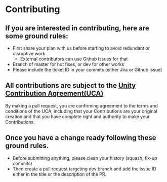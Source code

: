 # Contributing

## If you are interested in contributing, here are some ground rules:
* First share your plan with us before starting to avoid redundant or disruptive work
    * External contributors can use Github issues for that
* Branch of master for hot fixes, or dev for other works
* Please include the ticket ID in your commits (either Jira or Github issue)


## All contributions are subject to the [Unity Contribution Agreement(UCA)](https://unity3d.com/legal/licenses/Unity_Contribution_Agreement)
By making a pull request, you are confirming agreement to the terms and conditions of the UCA, including that your Contributions are your original creation and that you have complete right and authority to make your Contributions.

## Once you have a change ready following these ground rules.
* Before submitting anything, please clean your history (squash, fix-up commits)
* Then create a pull request targeting dev branch and add the issue ID either in the title or the description of the PR.
